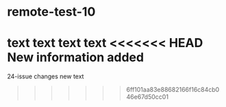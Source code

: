 # remote-test-10
text
text
text
text
<<<<<<< HEAD
New information added
=======
24-issue changes new text
>>>>>>> 6ff101aa83e88682166f16c84cb046e67d50cc01
